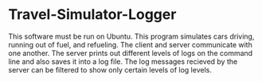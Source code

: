 # Travel-Simulator-Logger
This software must be run on Ubuntu. This program simulates cars driving, running out of fuel, and refueling. The client and server communicate with one another. The server prints out different levels of logs on the command line and also saves it into a log file. The log messages recieved by the server can be filtered to show only certain levels of log levels.
